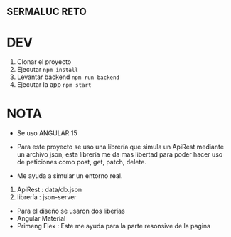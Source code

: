 ## SERMALUC RETO

# DEV

1. Clonar el proyecto
2. Ejecutar ``` npm install ```
3. Levantar backend ``` npm run backend ```
4. Ejecutar la app ``` npm start ``` 

# NOTA 
- Se uso ANGULAR 15

- Para este proyecto se uso una librería que simula un ApiRest mediante un archivo json, esta librería me da mas libertad para poder hacer uso de peticiones como post, get, patch, delete. 
- Me ayuda a simular un entorno real.
1. ApiRest : data/db.json 
2. librería : json-server

- Para el diseño se usaron dos liberías
 - Angular Material
 - Primeng Flex  : Este me ayuda para la parte resonsive de la pagina
